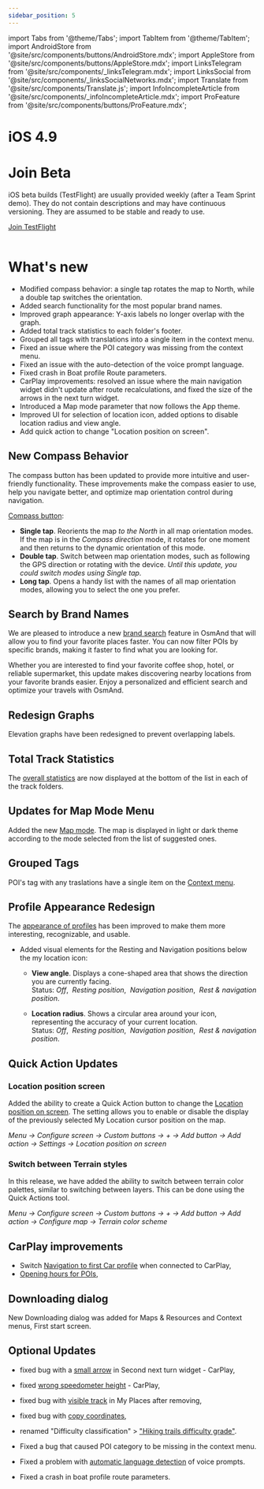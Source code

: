 ```yaml
---
sidebar_position: 5
---
```


import Tabs from '@theme/Tabs';
import TabItem from '@theme/TabItem';
import AndroidStore from '@site/src/components/buttons/AndroidStore.mdx';
import AppleStore from '@site/src/components/buttons/AppleStore.mdx';
import LinksTelegram from '@site/src/components/_linksTelegram.mdx';
import LinksSocial from '@site/src/components/_linksSocialNetworks.mdx';
import Translate from '@site/src/components/Translate.js';
import InfoIncompleteArticle from '@site/src/components/_infoIncompleteArticle.mdx';
import ProFeature from '@site/src/components/buttons/ProFeature.mdx';

# iOS 4.9

# Join Beta

iOS beta builds (TestFlight) are usually provided weekly (after a Team Sprint demo). They do not contain descriptions and may have continuous versioning. They are assumed to be stable and ready to use.  

<div>
  <a class="button button--active" href="https://testflight.apple.com/join/7poGNCKy">Join TestFlight</a>
</div>

<br/>

# What's new

<!--
- New context menu for tracks. ([Add context menu for tracks in Configure Map](https://github.com/osmandapp/OsmAnd-iOS/issues/3488))
- Quick action *Location position on screen*. ([Add "Location position on screen" for "Quick Actions"](https://github.com/osmandapp/OsmAnd-iOS/issues/921))
- Resting position icon during movement. ([Allow to choose non-rotational icons for moving my location](https://github.com/osmandapp/OsmAnd-iOS/issues/3553))
- Total track statistic in Folders My Places. ([Total track statistic in folder footer](https://github.com/osmandapp/OsmAnd-iOS/issues/3533))
- Features for Tracks in My Places:
  - Sort for tracks. ([Sort for tracks in My Places](https://github.com/osmandapp/OsmAnd-Issues/issues/2419))
  - Filters for Search tool. ([Filters for Search – Tracks](https://github.com/osmandapp/OsmAnd-Issues/issues/1915))
  - Sort subfolders. ([Sort Subfolders – Tracks](https://github.com/osmandapp/OsmAnd-iOS/issues/3415))

-->

- Modified compass behavior: a single tap rotates the map to North, while a double tap switches the orientation.  
- Added search functionality for the most popular brand names.  
- Improved graph appearance: Y-axis labels no longer overlap with the graph.  
- Added total track statistics to each folder's footer.  
- Grouped all tags with translations into a single item in the context menu.  
- Fixed an issue where the POI category was missing from the context menu.  
- Fixed an issue with the auto-detection of the voice prompt language.  
- Fixed crash in Boat profile Route parameters.  
- CarPlay improvements: resolved an issue where the main navigation widget didn't update after route recalculations, and fixed the size of the arrows in the next turn widget.  
- Introduced a Map mode parameter that now follows the App theme.  
- Improved UI for selection of location icon, added options to disable location radius and view angle.  
- Add quick action to change "Location position on screen".


## New Compass Behavior

The compass button has been updated to provide more intuitive and user-friendly functionality. These improvements make the compass easier to use, help you navigate better, and optimize map orientation control during navigation.

[Compass button](../user/map/interact-with-map.md#map-orientation-and-compass):

- **Single tap**. Reorients the map *to the North* in all map orientation modes. If the map is in the *Compass direction* mode, it rotates for one moment and then returns to the dynamic orientation of this mode.
- **Double tap**. Switch between map orientation modes, such as following the GPS direction or rotating with the device. *Until this update, you could switch modes using Single tap*.
- **Long tap**. Opens a handy list with the names of all map orientation modes, allowing you to select the one you prefer.


## Search by Brand Names

We are pleased to introduce a new [brand search](../user/search/search-poi.md#how-to-use) feature in OsmAnd that will allow you to find your favorite places faster. You can now filter POIs by specific brands, making it faster to find what you are looking for.  

Whether you are interested to find your favorite coffee shop, hotel, or reliable supermarket, this update makes discovering nearby locations from your favorite brands easier. Enjoy a personalized and efficient search and optimize your travels with OsmAnd.



## Redesign Graphs

Elevation graphs have been redesigned to prevent overlapping labels.



## Total Track Statistics

The [overall statistics](../user/personal/tracks/manage-tracks.md#folder-statistics) are now displayed at the bottom of the list in each of the track folders.



## Updates for Map Mode Menu

Added the new [Map mode](../user/map/vector-maps.md#map-mode). The map is displayed in light or dark theme according to the mode selected from the list of suggested ones.


## Grouped Tags

POI's tag with any traslations have a single item on the [Context menu](../user/map/map-context-menu.md#details).


## Profile Appearance Redesign

The [appearance of profiles](../user/personal/profiles.md#my-location-appearance) has been improved to make them more interesting, recognizable, and usable.
<!-- 
The update includes:
- New icon and color selection components.
- Redesign of the location icon selection map.
- Default 3D icons.-->
- Added visual elements for the Resting and Navigation positions below the my location icon:

  - **View angle**. Displays a cone-shaped area that shows the direction you are currently facing.  
  Status: *Off*, &nbsp;*Resting position*, &nbsp;*Navigation position*, &nbsp;*Rest & navigation position*.  

  - **Location radius**. Shows a circular area around your icon, representing the accuracy of your current location.  
  Status: *Off*, &nbsp;*Resting position*, &nbsp;*Navigation position*, &nbsp;*Rest & navigation position*.  


## Quick Action Updates

### Location position screen

Added the ability to create a Quick Action button to change the [Location position on screen](../user/widgets/quick-action.md#settings). The setting allows you to enable or disable the display of the previously selected My Location cursor position on the map.

_Menu → Configure screen → Custom buttons → + → Add button → Add action → Settings → Location position on screen_



### Switch between Terrain styles

In this release, we have added the ability to switch between terrain color palettes, similar to switching between layers. This can be done using the Quick Actions tool.

_Menu → Configure screen → Custom buttons → + → Add button → Add action → Configure map → Terrain color scheme_

## CarPlay improvements

<!--
Resolved an issue that caused the main navigation widget to not refresh after a route recalculation, and fixed the size of the arrows in the next turn widget. -->

- Switch [Navigation to first Car profile](https://github.com/osmandapp/OsmAnd-iOS/issues/3957) when connected to CarPlay,
- [Opening hours for POIs](https://github.com/osmandapp/OsmAnd-iOS/issues/3961),

## Downloading dialog

New Downloading dialog was added for Maps & Resources and Context menus, First start screen.




## Optional Updates

- fixed bug with a [small arrow](https://github.com/osmandapp/OsmAnd-iOS/issues/3964) in Second next turn widget - CarPlay,
- fixed [wrong speedometer height](https://github.com/osmandapp/OsmAnd-iOS/issues/3958) - CarPlay,
- fixed bug with [visible track](https://github.com/osmandapp/OsmAnd-iOS/issues/3982) in My Places after removing,
- fixed bug with [copy coordinates](https://github.com/osmandapp/OsmAnd-iOS/issues/4045),
- renamed "Difficulty classification" > ["Hiking trails difficulty grade"](../user/map/routes.md#hiking-trails-difficulty-grade).

- Fixed a bug that caused POI category to be missing in the context menu. 
- Fixed a problem with [automatic language detection](https://github.com/osmandapp/OsmAnd-iOS/issues/3727) of voice prompts.
- Fixed a crash in boat profile route parameters.
